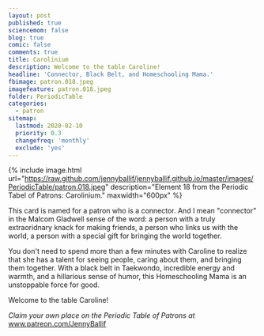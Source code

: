```yaml
---
layout: post
published: true
sciencemom: false
blog: true
comic: false
comments: true
title: Carolinium
description: Welcome to the table Caroline!
headline: 'Connector, Black Belt, and Homeschooling Mama.'
fbimage: patron.018.jpeg
imagefeature: patron.018.jpeg
folder: PeriodicTable
categories:
  - patron
sitemap:
  lastmod: 2020-02-10
  priority: 0.3
  changefreq: 'monthly'
  exclude: 'yes'
---
```


{% include image.html url="https://raw.github.com/jennyballif/jennyballif.github.io/master/images/PeriodicTable/patron.018.jpeg" description="Element 18 from the Periodic Tabel of Patrons: Carolinium." maxwidth="600px" %}

This card is named for a patron who is a connector. And I mean "connector" in the Malcom Gladwell sense of the word: a person with a truly extraoridnary knack for making friends, a person who links us with the world, a person with a special gift for bringing the world together.

You don't need to spend more than a few minutes with Caroline to realize that she has a talent for seeing people, caring about them, and bringing them together. With a black belt in Taekwondo, incredible energy and warmth, and a hillarious sense of humor, this Homeschooling Mama is an unstoppable force for good.

Welcome to the table Caroline!




_Claim your own place on the Periodic Table of Patrons at_ www.patreon.com/JennyBallif
